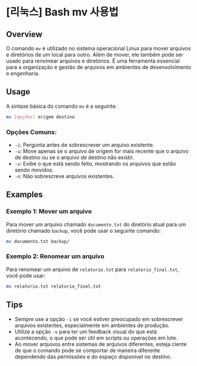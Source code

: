 # [리눅스] Bash mv 사용법

## Overview
O comando `mv` é utilizado no sistema operacional Linux para mover arquivos e diretórios de um local para outro. Além de mover, ele também pode ser usado para renomear arquivos e diretórios. É uma ferramenta essencial para a organização e gestão de arquivos em ambientes de desenvolvimento e engenharia.

## Usage
A sintaxe básica do comando `mv` é a seguinte:

```bash
mv [opções] origem destino
```

### Opções Comuns:
- `-i`: Pergunta antes de sobrescrever um arquivo existente.
- `-u`: Move apenas se o arquivo de origem for mais recente que o arquivo de destino ou se o arquivo de destino não existir.
- `-v`: Exibe o que está sendo feito, mostrando os arquivos que estão sendo movidos.
- `-n`: Não sobrescreve arquivos existentes.

## Examples
### Exemplo 1: Mover um arquivo
Para mover um arquivo chamado `documento.txt` do diretório atual para um diretório chamado `backup`, você pode usar o seguinte comando:

```bash
mv documento.txt backup/
```

### Exemplo 2: Renomear um arquivo
Para renomear um arquivo de `relatorio.txt` para `relatorio_final.txt`, você pode usar:

```bash
mv relatorio.txt relatorio_final.txt
```

## Tips
- Sempre use a opção `-i` se você estiver preocupado em sobrescrever arquivos existentes, especialmente em ambientes de produção.
- Utilize a opção `-v` para ter um feedback visual do que está acontecendo, o que pode ser útil em scripts ou operações em lote.
- Ao mover arquivos entre sistemas de arquivos diferentes, esteja ciente de que o comando pode se comportar de maneira diferente dependendo das permissões e do espaço disponível no destino.